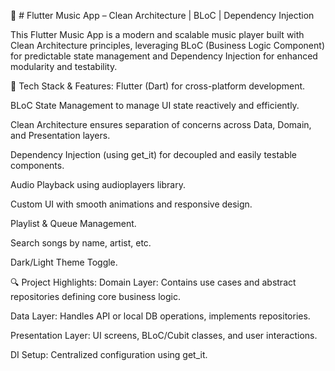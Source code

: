 🎵 # Flutter Music App – Clean Architecture | BLoC | Dependency Injection

This Flutter Music App is a modern and scalable music player built with Clean Architecture principles, leveraging BLoC (Business Logic Component) for predictable state management and Dependency Injection for enhanced modularity and testability.

🔧 Tech Stack & Features:
Flutter (Dart) for cross-platform development.

BLoC State Management to manage UI state reactively and efficiently.

Clean Architecture ensures separation of concerns across Data, Domain, and Presentation layers.

Dependency Injection (using get_it) for decoupled and easily testable components.

Audio Playback using audioplayers library.

Custom UI with smooth animations and responsive design.

Playlist & Queue Management.

Search songs by name, artist, etc.

Dark/Light Theme Toggle.

🔍 Project Highlights:
Domain Layer: Contains use cases and abstract repositories defining core business logic.

Data Layer: Handles API or local DB operations, implements repositories.

Presentation Layer: UI screens, BLoC/Cubit classes, and user interactions.

DI Setup: Centralized configuration using get_it.

